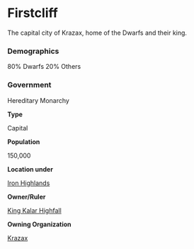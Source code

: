 Firstcliff
==========

The capital city of Krazax, home of the Dwarfs and their king.

### Demographics

80% Dwarfs 20% Others

### Government

Hereditary Monarchy

**Type**

Capital

**Population**

150,000

**Location under**

[Iron Highlands](/w/Ecaros-xohoo/a/iron-highlands-location)

**Owner/Ruler**

[King Kalar Highfall](/w/Ecaros-xohoo/a/king-kalar-highfall-person)

**Owning Organization**

[Krazax](/w/Ecaros-xohoo/a/krazax-organization)
